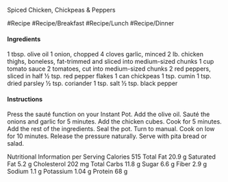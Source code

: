 Spiced Chicken, Chickpeas & Peppers

#Recipe 
#Recipe/Breakfast #Recipe/Lunch #Recipe/Dinner 
#### Ingredients 
1 tbsp. olive oil 
1 onion, chopped 
4 cloves garlic, minced 
2 lb. chicken thighs, boneless, fat-trimmed and sliced into medium-sized chunks 
1 cup tomato sauce 
2 tomatoes, cut into medium-sized chunks 
2 red peppers, sliced in half ½ tsp. red pepper flakes 
1 can chickpeas 
1 tsp. cumin 
1 tsp. dried parsley 
½ tsp. coriander 
1 tsp. salt 
½ tsp. black pepper 

#### Instructions 
Press the sauté function on your Instant Pot. 
Add the olive oil. Sauté the onions and garlic for 5 minutes. 
Add the chicken cubes. 
Cook for 5 minutes. 
Add the rest of the ingredients. 
Seal the pot. 
Turn to manual. 
Cook on low for 10 minutes.
Release the pressure naturally. 
Serve with pita bread or salad. 

Nutritional Information per Serving 
Calories 515 Total Fat 20.9 g Saturated Fat 5.2 g Cholesterol 202 mg Total Carbs 11.8 g Sugar 6.6 g Fiber 2.9 g Sodium 1.1 g Potassium 1.04 g Protein 68 g